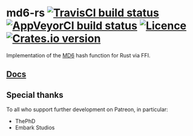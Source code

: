 # md6-rs [![TravisCI build status](https://travis-ci.org/nabijaczleweli/md6-rs.svg?branch=master)](https://travis-ci.org/nabijaczleweli/md6-rs) [![AppVeyorCI build status](https://ci.appveyor.com/api/projects/status/augfqfnj6pgwh8ys/branch/master?svg=true)](https://ci.appveyor.com/project/nabijaczleweli/md6-rs/branch/master) [![Licence](https://img.shields.io/badge/license-MIT-blue.svg?style=flat)](LICENSE) [![Crates.io version](https://meritbadge.herokuapp.com/md6)](https://crates.io/crates/md6)
Implementation of the [MD6](https://groups.csail.mit.edu/cis/md6) hash function for Rust via FFI.

## [Docs](https://rawcdn.githack.com/nabijaczleweli/md6-rs/doc/md6/index.html)

## Special thanks

To all who support further development on Patreon, in particular:

  * ThePhD
  * Embark Studios
